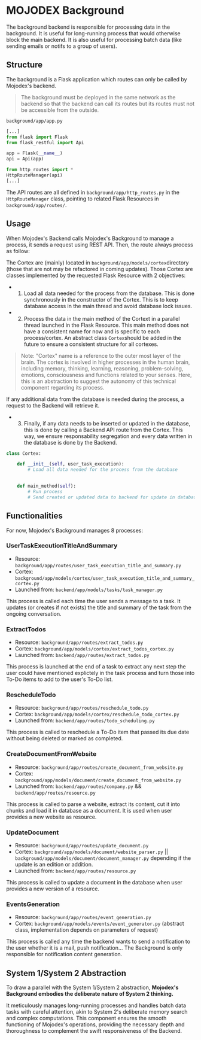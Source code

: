 # MOJODEX Background

The background backend is responsible for processing data in the background.
It is useful for long-running process that would otherwise block the main backend.
It is also useful for processing batch data (like sending emails or notifs to a group of users).


## Structure
The background is a Flask application which routes can only be called by Mojodex's backend.

> The background must be deployed in the same network as the backend so that the backend can call its routes but its routes must not be accessible from the outside.

`background/app/app.py`
```python
[...]
from flask import Flask
from flask_restful import Api

app = Flask(__name__)
api = Api(app)

from http_routes import *
HttpRouteManager(api)
[...]
```

The API routes are all defined in `background/app/http_routes.py` in the `HttpRouteManager` class, pointing to related Flask Resources in `background/app/routes/`.

## Usage
When Mojodex's Backend calls Mojodex's Background to manage a process, it sends a request using REST API. Then, the route always process as follow:

The Cortex are (mainly) located in `background/app/models/cortex`directory (those that are not may be refactored in coming updates). Those Cortex are classes implemented by the requested Flask Resource with 2 objectives:

- 1. Load all data needed for the process from the database. This is done synchronously in the constructor of the Cortex. This is to keep database access in the main thread and avoid database lock issues.

- 2. Process the data in the main method of the Cortext in a parallel thread launched in the Flask Resource. This main method does not have a consistent name for now and is specific to each process/cortex. An abstract class `Cortex`should be added in the future to ensure a consistent structure for all cortexes.

> Note: "Cortex" name is a reference to the outer most layer of the brain. The cortex is involved in higher processes in the human brain, including memory, thinking, learning, reasoning, problem-solving, emotions, consciousness and functions related to your senses. Here, this is an abstraction to suggest the autonomy of this technical component regarding its process.

If any additional data from the database is needed during the process, a request to the Backend will retrieve it.

- 3. Finally, if any data needs to be inserted or updated in the database, this is done by calling a Backend API route from the Cortex. This way, we ensure responsability segregation and every data written in the database is done by the Backend.

```python
class Cortex:

    def __init__(self, user_task_execution):
        # Load all data needed for the process from the database
        

    def main_method(self):
        # Run process
        # Send created or updated data to backend for update in database
```

## Functionalities

For now, Mojodex's Background manages 8 processes:

### UserTaskExecutionTitleAndSummary
- Resource: `background/app/routes/user_task_execution_title_and_summary.py`
- Cortex: `background/app/models/cortex/user_task_execution_title_and_summary_cortex.py`
- Launched from: `backend/app/models/tasks/task_manager.py`

This process is called each time the user sends a message to a task. It updates (or creates if not exists) the title and summary of the task from the ongoing conversation.

### ExtractTodos
- Resource: `background/app/routes/extract_todos.py`
- Cortex: `background/app/models/cortex/extract_todos_cortex.py`
- Launched from: `backend/app/routes/extract_todos.py`

This process is launched at the end of a task to extract any next step the user could have mentioned explictely in the task process and turn those into To-Do items to add to the user's To-Do list.

### RescheduleTodo
- Resource: `background/app/routes/reschedule_todo.py`
- Cortex: `background/app/models/cortex/reschedule_todo_cortex.py`
- Launched from: `backend/app/routes/todo_scheduling.py`

This process is called to reschedule a To-Do item that passed its due date without being deleted or marked as completed.

### CreateDocumentFromWebsite
- Resource: `background/app/routes/create_document_from_website.py`
- Cortex: `background/app/models/document/create_document_from_website.py`
- Launched from: `backend/app/routes/company.py` && `backend/app/routes/resource.py`

This process is called to parse a website, extract its content, cut it into chunks and load it in database as a document. It is used when user provides a new website as resource.

### UpdateDocument
- Resource: `background/app/routes/update_document.py`
- Cortex: `background/app/models/document/website_parser.py` || `background/app/models/document/document_manager.py` depending if the update is an edition or addition.
- Launched from: `backend/app/routes/resource.py`

This process is called to update a document in the database when user provides a new version of a resource.

### EventsGeneration
- Resource: `background/app/routes/event_generation.py`
- Cortex: `background/app/models/events/event_generator.py` (abstract class, implementation depends on parameters of request)

This process is called any time the backend wants to send a notification to the user whether it is a mail, push notification... The Background is only responsible for notification content generation.


## System 1/System 2 Abstraction

To draw a parallel with the System 1/System 2 abstraction, **Mojodex's Background embodies the deliberate nature of System 2 thinking.**

It meticulously manages long-running processes and handles batch data tasks with careful attention, akin to System 2's deliberate memory search and complex computations. This component ensures the smooth functioning of Mojodex's operations, providing the necessary depth and thoroughness to complement the swift responsiveness of the Backend.
